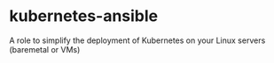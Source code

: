 # kubernetes-ansible
A role to simplify the deployment of Kubernetes on your Linux servers (baremetal or VMs)
